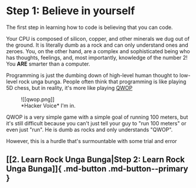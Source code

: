 # Step 1: Believe in yourself

The first step in learning how to code is believing that you can code.

Your CPU is composed of silicon, copper, and other minerals we dug out of the ground. It is literally dumb as a rock and can only understand ones and zeroes. You, on the other hand, are a complex and sophisticated being who has thoughts, feelings, and, most importantly, knowledge of the number 2! You **ARE** smarter than a computer.

Programming is just the dumbing down of high-level human thought to low-level rock unga bunga. People often think that programming is like playing 5D chess, but in reality, it's more like playing [QWOP](http://www.foddy.net/Athletics.html) 

<figure markdown>
![[qwop.png]]
<figcaption>*Hacker Voice* I'm in.</figcaption>
</figure>

QWOP is a very simple game with a simple goal of running 100 meters, but it's still difficult because you can't just tell your guy to "run 100 meters" or even just "run". He is dumb as rocks and only understands "QWOP". 

However, this is a hurdle that's surmountable with some trial and error

## [[2. Learn Rock Unga Bunga|Step 2: Learn Rock Unga Bunga]]{ .md-button .md-button--primary }
